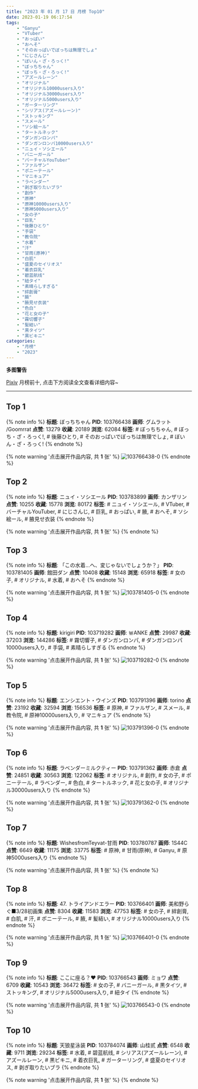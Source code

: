 ```yaml
---
title: "2023 年 01 月 17 日 月榜 Top10"
date: 2023-01-19 06:17:54
tags:
    - "Ganyu"
    - "VTuber"
    - "おっぱい"
    - "おへそ"
    - "そのおっぱいでぼっちは無理でしょ"
    - "にじさんじ"
    - "ぼいん・ざ・ろっく!"
    - "ぼっちちゃん"
    - "ぼっち・ざ・ろっく!"
    - "アズールレーン"
    - "オリジナル"
    - "オリジナル10000users入り"
    - "オリジナル30000users入り"
    - "オリジナル5000users入り"
    - "ガーターリング"
    - "シリアス(アズールレーン)"
    - "ストッキング"
    - "スメール"
    - "ソシ絵ール"
    - "タートルネック"
    - "ダンガンロンパ"
    - "ダンガンロンパ10000users入り"
    - "ニュイ・ソシエール"
    - "バニーガール"
    - "バーチャルYouTuber"
    - "ファルザン"
    - "ポニーテール"
    - "マニキュア"
    - "ラベンダー"
    - "剥ぎ取りたいブラ"
    - "創作"
    - "原神"
    - "原神10000users入り"
    - "原神5000users入り"
    - "女の子"
    - "巨乳"
    - "後藤ひとり"
    - "手袋"
    - "教令院"
    - "水着"
    - "汗"
    - "甘雨(原神)"
    - "白肌"
    - "盛夏のセイリオス"
    - "着衣巨乳"
    - "碧蓝航线"
    - "紐タイ"
    - "素晴らしすぎる"
    - "絆創膏"
    - "腋"
    - "腋見せ衣装"
    - "色白"
    - "花と女の子"
    - "霧切響子"
    - "髪結い"
    - "黒タイツ"
    - "黒ビキニ"
categories:
    - "月榜"
    - "2023"
---
```


<i class="fa fa-triangle-exclamation"></i>**多图警告**<i class="fa fa-triangle-exclamation"></i>

[Pixiv](https://www.pixiv.net/) 月榜前十, 点击下方阅读全文查看详细内容~

<!-- more -->

---

## Top 1

{% note info %}
**标题**: ぼっちちゃん
**PID**: 103766438 **画师**: グムラット /Goomrrat
**点赞**: 13279 **收藏**: 20189 **浏览**: 62084
**标签**: # ぼっちちゃん, # ぼっち・ざ・ろっく!, # 後藤ひとり, # そのおっぱいでぼっちは無理でしょ, # ぼいん・ざ・ろっく!
{% endnote %}

{% note warning '点击展开作品内容, 共 **1** 张' %}
![103766438-0](https://i.pixiv.re/img-original/img/2022/12/21/00/00/09/103766438_p0.png)
{% endnote %}

## Top 2

{% note info %}
**标题**: ニュイ・ソシエール
**PID**: 103783899 **画师**: カンザリン
**点赞**: 10255 **收藏**: 15778 **浏览**: 80172
**标签**: # ニュイ・ソシエール, # VTuber, # バーチャルYouTuber, # にじさんじ, # 巨乳, # おっぱい, # 腋, # おへそ, # ソシ絵ール, # 腋見せ衣装
{% endnote %}

{% note warning '点击展开作品内容, 共 **1** 张' %}
{% endnote %}

## Top 3

{% note info %}
**标题**: 「この水着…へ、変じゃないでしょうか？」
**PID**: 103781405 **画师**: 館田ダン
**点赞**: 10408 **收藏**: 15148 **浏览**: 65918
**标签**: # 女の子, # オリジナル, # 水着, # おへそ
{% endnote %}

{% note warning '点击展开作品内容, 共 **1** 张' %}
![103781405-0](https://i.pixiv.re/img-original/img/2022/12/21/17/56/48/103781405_p0.jpg)
{% endnote %}

## Top 4

{% note info %}
**标题**: kirigiri
**PID**: 103719282 **画师**: ￦ANKE
**点赞**: 29987 **收藏**: 37203 **浏览**: 144286
**标签**: # 霧切響子, # ダンガンロンパ, # ダンガンロンパ10000users入り, # 手袋, # 素晴らしすぎる
{% endnote %}

{% note warning '点击展开作品内容, 共 **1** 张' %}
![103719282-0](https://i.pixiv.re/img-original/img/2022/12/19/00/41/15/103719282_p0.jpg)
{% endnote %}

## Top 5

{% note info %}
**标题**: エンシエント・ウインズ
**PID**: 103791396 **画师**: torino
**点赞**: 23192 **收藏**: 32594 **浏览**: 156536
**标签**: # 原神, # ファルザン, # スメール, # 教令院, # 原神10000users入り, # マニキュア
{% endnote %}

{% note warning '点击展开作品内容, 共 **1** 张' %}
![103791396-0](https://i.pixiv.re/img-original/img/2022/12/22/00/00/21/103791396_p0.jpg)
{% endnote %}

## Top 6

{% note info %}
**标题**: ラベンダーミルクティー
**PID**: 103791362 **画师**: 赤倉
**点赞**: 24851 **收藏**: 30563 **浏览**: 122062
**标签**: # オリジナル, # 創作, # 女の子, # ポニーテール, # ラベンダー, # 色白, # タートルネック, # 花と女の子, # オリジナル30000users入り
{% endnote %}

{% note warning '点击展开作品内容, 共 **1** 张' %}
![103791362-0](https://i.pixiv.re/img-original/img/2022/12/22/00/00/13/103791362_p0.png)
{% endnote %}

## Top 7

{% note info %}
**标题**: WishesfromTeyvat-甘雨
**PID**: 103780787 **画师**: 1S44C
**点赞**: 6649 **收藏**: 11175 **浏览**: 33775
**标签**: # 原神, # 甘雨(原神), # Ganyu, # 原神5000users入り
{% endnote %}

{% note warning '点击展开作品内容, 共 **1** 张' %}
{% endnote %}

## Top 8

{% note info %}
**标题**: 47. トライアンドエラー
**PID**: 103766401 **画师**: 美和野らぐ■3/28初画集
**点赞**: 8304 **收藏**: 11583 **浏览**: 47753
**标签**: # 女の子, # 絆創膏, # 白肌, # 汗, # ポニーテール, # 腋, # 髪結い, # オリジナル10000users入り
{% endnote %}

{% note warning '点击展开作品内容, 共 **1** 张' %}
![103766401-0](https://i.pixiv.re/img-original/img/2022/12/21/00/00/02/103766401_p0.png)
{% endnote %}

## Top 9

{% note info %}
**标题**: ここに座る？❤️
**PID**: 103766543 **画师**: ミョワ
**点赞**: 6709 **收藏**: 10543 **浏览**: 36472
**标签**: # 女の子, # バニーガール, # 黒タイツ, # ストッキング, # オリジナル5000users入り, # 紐タイ
{% endnote %}

{% note warning '点击展开作品内容, 共 **1** 张' %}
![103766543-0](https://i.pixiv.re/img-original/img/2022/12/21/00/00/40/103766543_p0.png)
{% endnote %}

## Top 10

{% note info %}
**标题**: 天狼星泳装
**PID**: 103784074 **画师**: 山桂贰
**点赞**: 6548 **收藏**: 9711 **浏览**: 29234
**标签**: # 水着, # 碧蓝航线, # シリアス(アズールレーン), # アズールレーン, # 黒ビキニ, # 着衣巨乳, # ガーターリング, # 盛夏のセイリオス, # 剥ぎ取りたいブラ
{% endnote %}

{% note warning '点击展开作品内容, 共 **1** 张' %}
{% endnote %}
